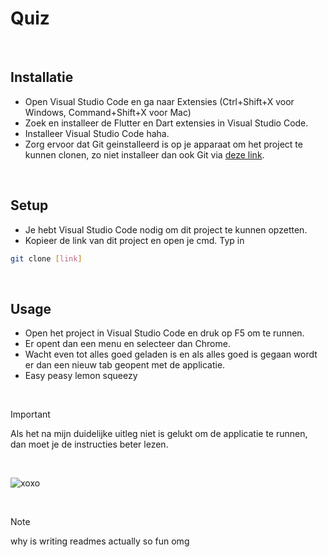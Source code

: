 # Quiz

&nbsp;

## Installatie

- Open Visual Studio Code en ga naar Extensies (Ctrl+Shift+X voor Windows, Command+Shift+X voor Mac)
- Zoek en installeer de Flutter en Dart extensies in Visual Studio Code.
- Installeer Visual Studio Code haha.
- Zorg ervoor dat Git geinstalleerd is op je apparaat om het project te kunnen clonen, zo niet installeer dan ook Git via [deze link](https://git-scm.com/downloads).

&nbsp;

## Setup

- Je hebt Visual Studio Code nodig om dit project te kunnen opzetten.
- Kopieer de link van dit project en open je cmd. Typ in
```bash
git clone [link]
```

&nbsp;

## Usage

- Open het project in Visual Studio Code en druk op F5 om te runnen.
- Er opent dan een menu en selecteer dan Chrome.
- Wacht even tot alles goed geladen is en als alles goed is gegaan wordt er dan een nieuw tab geopent met de applicatie.
- Easy peasy lemon squeezy

&nbsp;&nbsp;&nbsp;&nbsp;&nbsp;&nbsp;&nbsp;&nbsp;

> [!IMPORTANT]
> Als het na mijn duidelijke uitleg niet is gelukt om de applicatie te runnen, dan moet je de instructies beter lezen.

&nbsp;&nbsp;&nbsp;&nbsp;&nbsp;&nbsp;&nbsp;

![xoxo](https://i.pinimg.com/736x/e8/52/f9/e852f9c60771df76553c674458d0b914.jpg)

&nbsp;&nbsp;&nbsp;&nbsp;&nbsp;


>[!NOTE]
> why is writing readmes actually so fun omg
